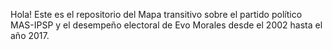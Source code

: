 Hola! Este es el repositorio del Mapa transitivo sobre el partido político MAS-IPSP y el desempeño electoral de Evo Morales desde el 2002 hasta el año 2017.
